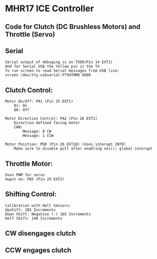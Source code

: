 # MHR17 ICE Controller
## Code for Clutch (DC Brushless Motors) and Throttle (Servo)

## Serial
    Serial output of debuging is on TXD0(Pin 14 EXT1)
    And for Serial USB the Yellow pin is the TX
    To run screen to read Serial messages from USB line:
    screen /dev/tty.usbserial-FT94THM6 9600

## Clutch Control:
    Motor On/Off: PA1 (Pin 25 EXT1)
        01: On
        00: Off

    Motor Direction Control: PA2 (Pin 26 EXT1)
        Direction defined facing motor
        CAN:
            Message: 0 CW
            Message: 1 CCW
    
    Motor Position: PD0 (Pin 26 EXT2@) (Uses interupt INT0)
        Make sure to disable pull after enabling sei(); global interupt
## Throttle Motor:
    Uses PWM for servo 
    Ouput on: PB5 (Pin 29 EXT2)
## Shifting Control:
    Calibration with Hall Sensors:
    Upshift: 185 Increments
    Down Shift: Negative (-) 165 Increments
    Half Shift: 140 Increments
    
## CW disengages clutch
## CCW engages clutch
